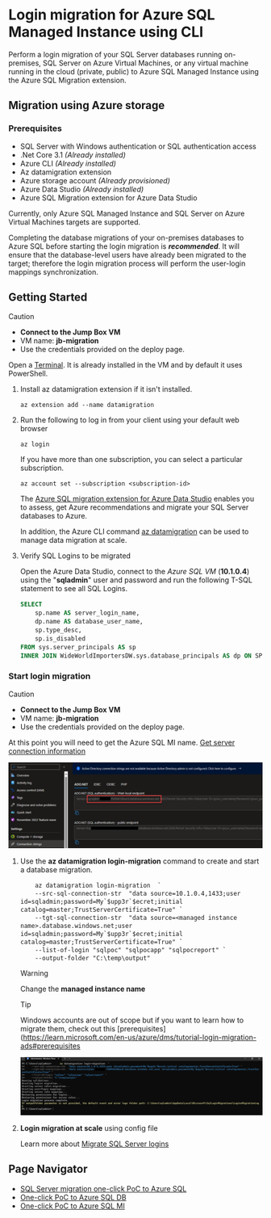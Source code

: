 # Login migration for Azure SQL Managed Instance using CLI

Perform a login migration of your SQL Server databases running on-premises, SQL Server on Azure Virtual Machines, or any virtual machine running in the cloud (private, public) to Azure SQL Managed Instance using the Azure SQL Migration extension.

## Migration using Azure storage

### Prerequisites

- SQL Server with Windows authentication or SQL authentication access
- .Net Core 3.1 *(Already installed)*
- Azure CLI *(Already installed)*
- Az datamigration extension
- Azure storage account *(Already provisioned)*
- Azure Data Studio *(Already installed)*
- Azure SQL Migration extension for Azure Data Studio

Currently, only Azure SQL Managed Instance and SQL Server on Azure Virtual Machines targets are supported.

Completing the database migrations of your on-premises databases to Azure SQL before starting the login migration is ***recommended***. It will ensure that the database-level users have already been migrated to the target; therefore the login migration process will perform the user-login mappings synchronization.

## Getting Started

> [!CAUTION]
>
> - **Connect to the Jump Box VM**
> - VM name: **jb-migration**
> - Use the credentials provided on the deploy page.

Open a [Terminal](https://apps.microsoft.com/store/detail/windows-terminal/9N0DX20HK701?hl=en-us&gl=us). It is already installed in the VM and by default it uses PowerShell.

1. Install az datamigration extension if it isn't installed.

    ```azurecli
    az extension add --name datamigration
    ```

2. Run the following to log in from your client using your default web browser

    ```azurecli
    az login
    ```

    If you have more than one subscription, you can select a particular subscription.

    ```azurecli
    az account set --subscription <subscription-id>
    ```

    The [Azure SQL migration extension for Azure Data Studio](https://learn.microsoft.com/en-us/sql/azure-data-studio/extensions/azure-sql-migration-extension?view=sql-server-ver16) enables you to assess, get Azure recommendations and migrate your SQL Server databases to Azure.

    In addition, the Azure CLI command [az datamigration](https://learn.microsoft.com/en-us/cli/azure/datamigration?view=azure-cli-latest) can be used to manage data migration at scale.

3. Verify SQL Logins to be migrated

    Open the Azure Data Studio, connect to the *Azure SQL VM* (**10.1.0.4**) using the "**sqladmin**" user and password and run the following T-SQL statement to see all SQL Logins.

    ```sql
    SELECT 
        sp.name AS server_login_name, 
        dp.name AS database_user_name, 
        sp.type_desc, 
        sp.is_disabled
    FROM sys.server_principals AS sp
    INNER JOIN WideWorldImportersDW.sys.database_principals AS dp ON SP.sid = DP.sid
    ```

### Start login migration

> [!CAUTION]
>
> - **Connect to the Jump Box VM**
> - VM name: **jb-migration**
> - Use the credentials provided on the deploy page.

At this point you will need to get the Azure SQL MI name. [Get server connection information](https://learn.microsoft.com/en-us/azure/azure-sql/database/connect-query-content-reference-guide?view=azuresql#get-server-connection-information)

![sqlmi-connectionstring](../../../media/sqlmi-connectionstring.png)

1. Use the **az datamigration login-migration** command to create and start a database migration.

    ```azurecli
        az datamigration login-migration  `
        --src-sql-connection-str  "data source=10.1.0.4,1433;user id=sqladmin;password=My`$upp3r`$ecret;initial catalog=master;TrustServerCertificate=True" `
        --tgt-sql-connection-str  "data source=<managed instance name>.database.windows.net;user id=sqladmin;password=My`$upp3r`$ecret;initial catalog=master;TrustServerCertificate=True" `
        --list-of-login "sqlpoc" "sqlpocapp" "sqlpocreport" `
        --output-folder "C:\temp\output"
    ```

    > [!WARNING]
    >
    > Change the **managed instance name**

    > [!TIP]
    >
    > Windows accounts are out of scope but if you want to learn how to migrate them, check out this [prerequisites](<https://learn.microsoft.com/en-us/azure/dms/tutorial-login-migration-ads#prerequisites>

    ![sqlmi-login-migration](../../../media/sqlmi-login-migration-cli.png)

2. **Login migration at scale** using config file

    Learn more about [Migrate SQL Server logins](https://learn.microsoft.com/en-us/azure/dms/tutorial-login-migration-ads#configure-login-migration-settings)

## Page Navigator

- [SQL Server migration one-click PoC to Azure SQL](../../../README.md)
- [One-click PoC to Azure SQL DB](../../../AzureSQLDB/deploy/README.md)
- [One-click PoC to Azure SQL MI](../../../AzureSQLMI/deploy/README.md)
